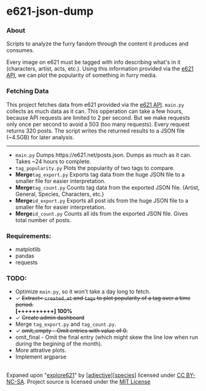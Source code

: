 # e621-json-dump
<h3><b>About</b></h3>
Scripts to analyze the furry fandom through the content it produces and consumes.<br>

Every image on e621 must be tagged with info describing what's in it (characters, artist, acts, etc.). Using this information provided via the <a href="https://e621.net/posts.json">e621 API</a>, we can plot the popularity of something in furry media.

<h3><b>Fetching Data</b></h3>
This project fetches data from e621 provided via the <a href="https://e621.net/posts.json">e621 API</a>. <code>main.py</code> collects as much data as it can. This opperation can take a few hours, because API requests are limited to 2 per second. But we make requests only once per second to avoid a 503 (too many requests). Every request returns 320 posts. The script writes the returned results to a JSON file (~4.5GB) for later analysis.

<hr>
<ul>
  <li><code>main.py</code> Dumps https://e621.net/posts.json. Dumps as much as it can. Takes ~24 hours to complete.<br>
  <li><code>tag_popularity.py</code> Plots the popularity of two tags to compare.<br>
  <li><b>Merge</b><code>tag_export.py</code> Exports tag data from the huge JSON file to a smaller file for easier interpretation.<br>
  <li><b>Merge</b><code>tag_count.py</code> Counts tag data from the exported JSON file. (Artist, General, Species, Characters, etc.)<br>
  <li><b>Merge</b><code>id_export.py</code> Exports all post ids from the huge JSON file to a smaller file for easier interpretation.<br>
  <li><b>Merge</b><code>id_count.py</code> Counts all ids from the exported JSON file. Gives total number of posts.<br>
</ul>

<h3><b>Requirements:</b></h3>
<ul>
  <li>matplotlib</li>
  <li>pandas</li>
  <li>requests</li>
</ul>

<h3><b>TODO:</b></h3>
<ul>
  <li>Optimize <code>main.py</code>, so it won't take a day long to fetch.
  <li>✓ <strike>Extract< <code>created_at</code> and <code>tags</code> to plot popularity of a tag over a time period.</strike></li>
  <b>[++++++++++] 100%</b><br>
  <li>✓ <strike>Create admin dashboard</strike></li>
  <li>Merge <code>tag_export.py</code> and <code>tag_count.py</code>.</li>
  <li>✓ <strike>omit_empty - Omit entries with value of 0.</strike></li>
  <li>omit_final - Omit the final entry (which might skew the line low when run during the begining of the month).</li>
  <li>More attrative plots.</li>
  <li>Implement argparse</li>
</ul>
<br>
Expaned upon "<a href="https://explore621.net">explore621</a>" by <a href="https://adjectivespecies.com/">[adjective][species]</a> licensed under <a href="https://creativecommons.org/licenses/by-nc-sa/4.0/">CC BY-NC-SA</a>. Project source is licensed under the <a href="https://github.com/E-Krabs/e621-json-dump/blob/main/LICENSE">MIT License</a>
